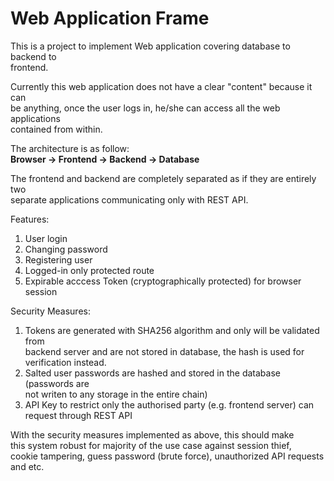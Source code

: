 # Web Application Frame
This is a project to implement Web application covering database to backend to \
frontend.

Currently this web application does not have a clear "content" because it can \
be anything, once the user logs in, he/she can access all the web applications \
contained from within.

The architecture is as follow:\
**Browser -> Frontend -> Backend -> Database**

The frontend and backend are completely separated as if they are entirely two \
separate applications communicating only with REST API.

Features:
1. User login
2. Changing password
3. Registering user
4. Logged-in only protected route
5. Expirable acccess Token (cryptographically protected) for browser session

Security Measures:
1. Tokens are generated with SHA256 algorithm and only will be validated from \
backend server and are not stored in database, the hash is used for \
verification instead.
2. Salted user passwords are hashed and stored in the database (passwords are \
not writen to any storage in the entire chain)
3. API Key to restrict only the authorised party (e.g. frontend server) can \
request through REST API

With the security measures implemented as above, this should make\
this system robust for majority of the use case against session thief,\
cookie tampering, guess password (brute force), unauthorized API requests \
and etc.
